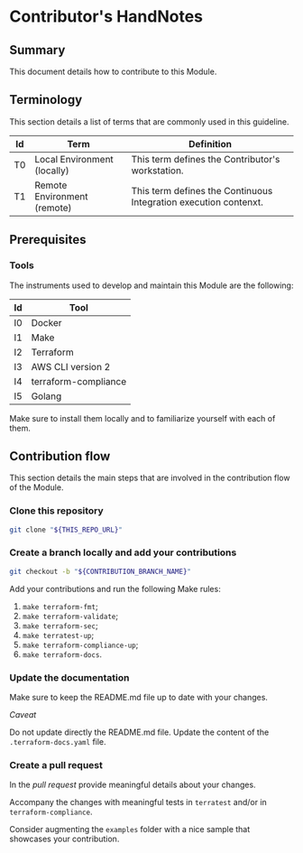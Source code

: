 # Contributor's HandNotes

## Summary

This document details how to contribute to this Module.

## Terminology

This section details a list of terms that are commonly used in this guideline.

| Id  | Term                        | Definition                                                       |
|-----|-----------------------------|------------------------------------------------------------------|
| T0  | Local Environment (locally) | This term defines the Contributor's workstation.                 |
| T1  | Remote Environment (remote) | This term defines the Continuous Integration execution contenxt. |
 
## Prerequisites

### Tools

The instruments used to develop and maintain this Module are the following:

| Id  | Tool                 |
|-----|----------------------|
| I0  | Docker               |                
| I1  | Make                 |
| I2  | Terraform            |
| I3  | AWS CLI version 2    |
| I4  | terraform-compliance |
| I5  | Golang               |

Make sure to install them locally and to familiarize yourself with each of them.

## Contribution flow

This section details the main steps that are involved in the contribution flow of the Module.

### Clone this repository

```bash
git clone "${THIS_REPO_URL}"
```

### Create a branch locally and add your contributions

```bash
git checkout -b "${CONTRIBUTION_BRANCH_NAME}"
```

Add your contributions and run the following Make rules: 

1. `make terraform-fmt`;
2. `make terraform-validate`;
3. `make terraform-sec`;
4. `make terratest-up`;
5. `make terraform-compliance-up`;
6. `make terraform-docs`.

### Update the documentation

Make sure to keep the README.md file up to date with your changes.

*Caveat*

Do not update directly the README.md file. Update the content of the `.terraform-docs.yaml` file. 

### Create a pull request

In the *pull request* provide meaningful details about your changes.

Accompany the changes with meaningful tests in `terratest` and/or in `terraform-compliance`.

Consider augmenting the `examples` folder with a nice sample that showcases your contribution.






